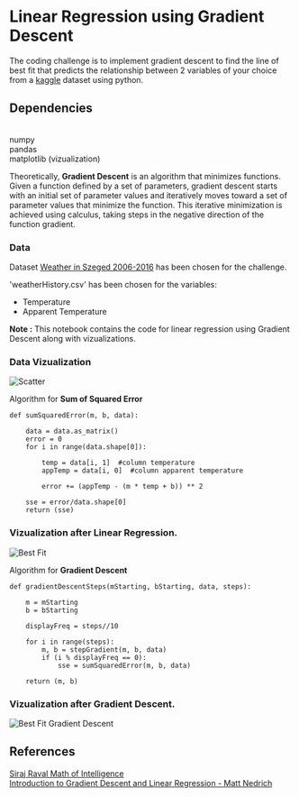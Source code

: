 # Linear Regression using Gradient Descent

The coding challenge is to implement gradient descent to find the line of best fit that predicts the relationship between 2 variables of your choice from a [kaggle](https://www.kaggle.com/datasets) dataset using python.

## Dependencies

<br /> numpy
<br /> pandas
<br /> matplotlib (vizualization)

Theoretically, **Gradient Descent** is an algorithm that minimizes functions. Given a function defined by a set of parameters, gradient descent starts with an initial set of parameter values and iteratively moves toward a set of parameter values that minimize the function. This iterative minimization is achieved using calculus, taking steps in the negative direction of the function gradient.

### Data
Dataset [Weather in Szeged 2006-2016](https://www.kaggle.com/budincsevity/szeged-weather) has been chosen for the challenge.

'weatherHistory.csv' has been chosen for the variables:
* Temperature
* Apparent Temperature

**Note :** This notebook contains the code for linear regression using Gradient Descent along with vizualizations.

### Data Vizualization

![Scatter](https://github.com/devrathmohanty/Coding_Challenge_Siraj/blob/master/Gradient_Descent/images/scatter.png)

Algorithm for **Sum of Squared Error**
```
def sumSquaredError(m, b, data):
    
    data = data.as_matrix()
    error = 0
    for i in range(data.shape[0]):
        
        temp = data[i, 1]  #column temperature
        appTemp = data[i, 0]  #column apparent temperature
        
        error += (appTemp - (m * temp + b)) ** 2
        
    sse = error/data.shape[0]
    return (sse)
```

### Vizualization after Linear Regression.
![Best Fit](https://github.com/devrathmohanty/Coding_Challenge_Siraj/blob/master/Gradient_Descent/images/bestFit.png)

Algorithm for **Gradient Descent**

```
def gradientDescentSteps(mStarting, bStarting, data, steps):
    
    m = mStarting
    b = bStarting
    
    displayFreq = steps//10
    
    for i in range(steps):
        m, b = stepGradient(m, b, data)
        if (i % displayFreq == 0):
            sse = sumSquaredError(m, b, data)
    
    return (m, b)
```

### Vizualization after Gradient Descent.
![Best Fit Gradient Descent](https://github.com/devrathmohanty/Coding_Challenge_Siraj/blob/master/Gradient_Descent/images/bestFitGradientDescent.png)

## References
[Siraj Raval Math of Intelligence](https://github.com/llSourcell/Intro_to_the_Math_of_intelligence)
<br /> [Introduction to Gradient Descent and Linear Regression - Matt Nedrich](https://spin.atomicobject.com/2014/06/24/gradient-descent-linear-regression/)
